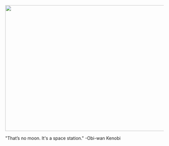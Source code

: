<img src="https://media.giphy.com/media/3owzWkGtQ3us1pV0qc/giphy.gif" width="800" height="400" />

"That’s no moon. It's a space station." -Obi-wan Kenobi
